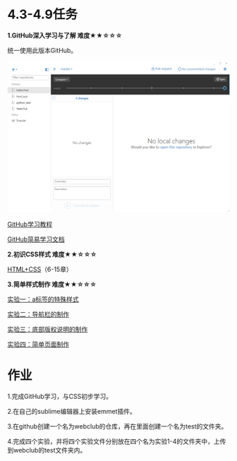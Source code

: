 # 4.3-4.9任务
**1.GitHub深入学习与了解 难度★★☆☆☆**

统一使用此版本GitHub。

![图片](img/4.2.1.png)

[GitHub学习教程](http://www.imooc.com/learn/390)

[GitHub简易学习文档](http://pan.baidu.com/s/1i53IQIp)

**2.初识CSS样式 难度★★☆☆☆**

[HTML+CSS](http://www.imooc.com/learn/9)（6-15章）

**3.简单样式制作 难度★★☆☆☆**

[实验一：a标签的特殊样式](test1.md)

[实验二：导航栏的制作](test2.md)

[实验三：底部版权说明的制作](test3.md)

[实验四：简单页面制作](test4.md)


# 作业
1.完成GitHub学习，与CSS初步学习。

2.在自己的sublime编辑器上安装emmet插件。

3.在github创建一个名为webclub的仓库，再在里面创建一个名为test的文件夹。

4.完成四个实验，并将四个实验文件分别放在四个名为实验1-4的文件夹中，上传到webclub的test文件夹内。


